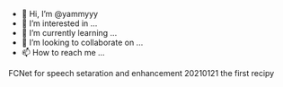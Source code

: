 - 👋 Hi, I’m @yammyyy
- 👀 I’m interested in ...
- 🌱 I’m currently learning ...
- 💞️ I’m looking to collaborate on ...
- 📫 How to reach me ...

<!---
yammyyy/yammyyy is a ✨ special ✨ repository because its `README.md` (this file) appears on your GitHub profile.
You can click the Preview link to take a look at your changes.
--->
FCNet for speech setaration and enhancement
20210121
the first recipy
